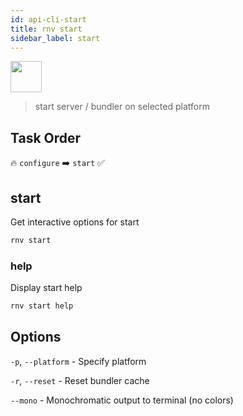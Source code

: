 ```yaml
---
id: api-cli-start
title: rnv start
sidebar_label: start
---
```


<img src="https://renative.org/img/ic_cli.png" width=50 height=50 />

> start server / bundler on selected platform

## Task Order

🔥 `configure` ➡️ `start` ✅

## start

Get interactive options for start

```bash
rnv start
```

### help

Display start help

```bash
rnv start help
```

## Options

`-p`, `--platform` - Specify platform

`-r`, `--reset` - Reset bundler cache

`--mono` - Monochromatic output to terminal (no colors)
